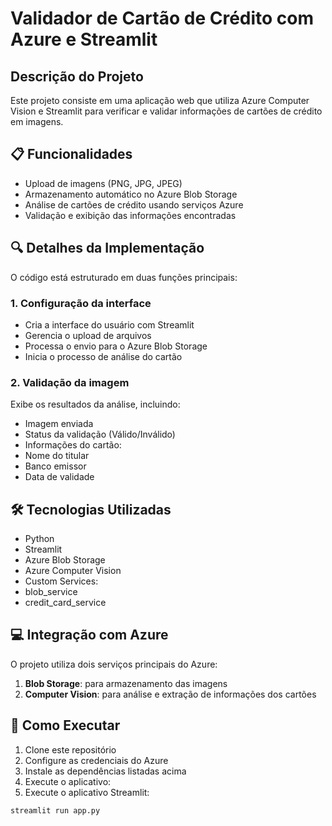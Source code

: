 
# Validador de Cartão de Crédito com Azure e Streamlit

## Descrição do Projeto

Este projeto consiste em uma aplicação web que utiliza Azure Computer Vision e Streamlit para verificar e validar informações de cartões de crédito em imagens.

## 📋 Funcionalidades

- Upload de imagens (PNG, JPG, JPEG)
- Armazenamento automático no Azure Blob Storage
- Análise de cartões de crédito usando serviços Azure
- Validação e exibição das informações encontradas

## 🔍 Detalhes da Implementação

O código está estruturado em duas funções principais:

### 1. Configuração da interface
- Cria a interface do usuário com Streamlit
- Gerencia o upload de arquivos
- Processa o envio para o Azure Blob Storage
- Inicia o processo de análise do cartão

### 2. Validação da imagem
Exibe os resultados da análise, incluindo:
- Imagem enviada
- Status da validação (Válido/Inválido)
- Informações do cartão:
 - Nome do titular
 - Banco emissor
 - Data de validade

## 🛠️ Tecnologias Utilizadas

- Python
- Streamlit
- Azure Blob Storage
- Azure Computer Vision
- Custom Services:
- blob_service
- credit_card_service

## 💻 Integração com Azure

O projeto utiliza dois serviços principais do Azure:
1. **Blob Storage**: para armazenamento das imagens
2. **Computer Vision**: para análise e extração de informações dos cartões

## 🚀 Como Executar

1. Clone este repositório
2. Configure as credenciais do Azure
3. Instale as dependências listadas acima
4. Execute o aplicativo:
5. Execute o aplicativo Streamlit:
```bash
streamlit run app.py

